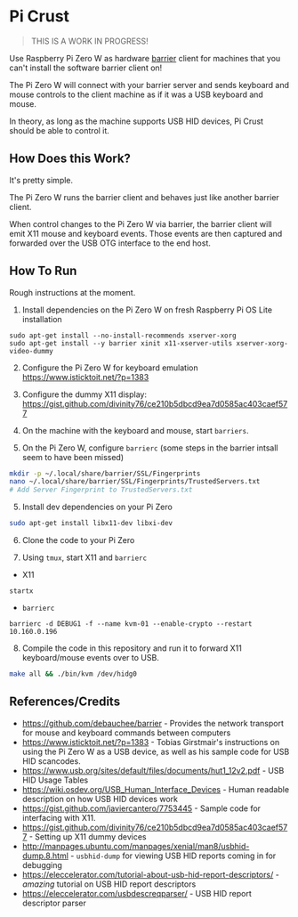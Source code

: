 # Pi Crust

> THIS IS A WORK IN PROGRESS!

Use Raspberry Pi Zero W as hardware [barrier](https://github.com/debauchee/barrier) client for machines that you can't install the software barrier client on!

The Pi Zero W will connect with your barrier server and sends keyboard and mouse controls to the client machine as if it was a USB keyboard and mouse.

In theory, as long as the machine supports USB HID devices, Pi Crust should be able to control it.

## How Does this Work?

It's pretty simple.

The Pi Zero W runs the barrier client and behaves just like another barrier client.

When control changes to the Pi Zero W via barrier, the barrier client will emit X11 mouse and keyboard events. Those events are then captured and forwarded over the USB OTG interface to the end host.

## How To Run

Rough instructions at the moment.

1. Install dependencies on the Pi Zero W on fresh Raspberry Pi OS Lite installation

```
sudo apt-get install --no-install-recommends xserver-xorg
sudo apt-get install --y barrier xinit x11-xserver-utils xserver-xorg-video-dummy
```

2. Configure the Pi Zero W for keyboard emulation https://www.isticktoit.net/?p=1383 

2. Configure the dummy X11 display: https://gist.github.com/divinity76/ce210b5dbcd9ea7d0585ac403caef577

3. On the machine with the keyboard and mouse, start `barriers`.

4. On the Pi Zero W, configure `barrierc` (some steps in the barrier intsall seem to have been missed)

```bash
mkdir -p ~/.local/share/barrier/SSL/Fingerprints
nano ~/.local/share/barrier/SSL/Fingerprints/TrustedServers.txt
# Add Server Fingerprint to TrustedServers.txt
```

5. Install dev dependencies on your Pi Zero

```bash
sudo apt-get install libx11-dev libxi-dev
```

6. Clone the code to your Pi Zero

7. Using `tmux`, start X11 and `barrierc`

* X11
```
startx
```

* `barrierc`
```
barrierc -d DEBUG1 -f --name kvm-01 --enable-crypto --restart 10.160.0.196
```

8. Compile the code in this repository and run it to forward X11 keyboard/mouse events over to USB.

```bash
make all && ./bin/kvm /dev/hidg0
```

## References/Credits
* https://github.com/debauchee/barrier - Provides the network transport for mouse and keyboard commands between computers
* https://www.isticktoit.net/?p=1383 - Tobias Girstmair's instructions on using the Pi Zero W as a USB device, as well as his sample code for USB HID scancodes.
* https://www.usb.org/sites/default/files/documents/hut1_12v2.pdf - USB HID Usage Tables
* https://wiki.osdev.org/USB_Human_Interface_Devices - Human readable description on how USB HID devices work
* https://gist.github.com/javiercantero/7753445 - Sample code for interfacing with X11.
* https://gist.github.com/divinity76/ce210b5dbcd9ea7d0585ac403caef577 - Setting up X11 dummy devices
* http://manpages.ubuntu.com/manpages/xenial/man8/usbhid-dump.8.html - `usbhid-dump` for viewing USB HID reports coming in for debugging
* https://eleccelerator.com/tutorial-about-usb-hid-report-descriptors/ - *amazing* tutorial on USB HID report descriptors
* https://eleccelerator.com/usbdescreqparser/ - USB HID report descriptor parser 
